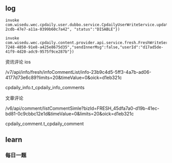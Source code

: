 ## log

```
invoke com.wisedu.wec.cpdaily.user.dubbo.service.CpdailyUserWriteService.updateUser({"class":"com.wisedu.wec.cpdaily.user.dubbo.req.CpdailyUserReq","userId":"fde2ac53-2cdb-47e7-a11a-0399b60c7a42", "status":"DISABLE"})

invoke com.wisedu.wec.cpdaily.content.provider.api.service.fresh.FreshWriteService.commonDelFresh({"class":"com.wisedu.wec.cpdaily.content.provider.api.request.fresh.FreshDeleteCommonReq","delSourceType":3,"freshId":"FRESH_0efb425d-7248-4850-91e8-a425e8675d35","sendInnerMsg":false,"userId":"d17ad5de-41f9-4d20-adc9-9575f9ce287b"})
```



资讯评论 ios

/v7/api/info/fresh/infoCommentList/info-23b9c4d5-5ff3-4a7b-ad06-4177d73e6c89?limits=20&timeValue=0&oick=d1eb321c

cpdaily_info.t_cpdaily_info_comments

文章评论

/v6/api/comment/listCommentSimle?bizId=FRESH_45dfa7a0-d19b-41ec-bd81-0c9cbbc12e1d&timeValue=0&limits=20&oick=d1eb321c

cpdaily_comment.t_cpdaily_comment

## learn

### 每日一题



